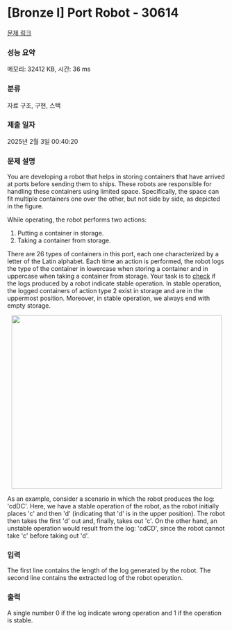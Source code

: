 # [Bronze I] Port Robot - 30614 

[문제 링크](https://www.acmicpc.net/problem/30614) 

### 성능 요약

메모리: 32412 KB, 시간: 36 ms

### 분류

자료 구조, 구현, 스택

### 제출 일자

2025년 2월 3일 00:40:20

### 문제 설명

<p>You are developing a robot that helps in storing containers that have arrived at ports before sending them to ships. These robots are responsible for handling these containers using limited space. Specifically, the space can fit multiple containers one over the other, but not side by side, as depicted in the figure.</p>

<p>While operating, the robot performs two actions:</p>

<ol>
	<li>Putting a container in storage.</li>
	<li>Taking a container from storage.</li>
</ol>

<p>There are 26 types of containers in this port, each one characterized by a letter of the Latin alphabet. Each time an action is performed, the robot logs the type of the container in lowercase when storing a container and in uppercase when taking a container from storage. Your task is to <u>check</u> if the logs produced by a robot indicate stable operation. In stable operation, the logged containers of action type 2 exist in storage and are in the uppermost position. Moreover, in stable operation, we always end with empty storage.</p>

<p style="text-align: center;"><img alt="" src="https://upload.acmicpc.net/0c20ad0e-7ec0-47d4-b76f-1f8732535c06/-/preview/" style="width: 484px; height: 400px;"></p>

<p>As an example, consider a scenario in which the robot produces the log: 'cdDC'. Here, we have a stable operation of the robot, as the robot initially places 'c' and then 'd' (indicating that 'd' is in the upper position). The robot then takes the first 'd' out and, finally, takes out 'c'. On the other hand, an unstable operation would result from the log: 'cdCD', since the robot cannot take 'c' before taking out 'd'.</p>

### 입력 

 <p>The first line contains the length of the log generated by the robot. The second line contains the extracted log of the robot operation.</p>

### 출력 

 <p>A single number 0 if the log indicate wrong operation and 1 if the operation is stable.</p>

